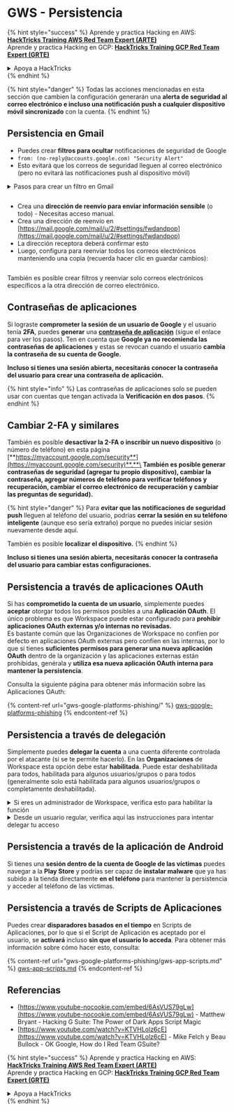 # GWS - Persistencia

{% hint style="success" %}
Aprende y practica Hacking en AWS:<img src="/.gitbook/assets/image.png" alt="" data-size="line">[**HackTricks Training AWS Red Team Expert (ARTE)**](https://training.hacktricks.xyz/courses/arte)<img src="/.gitbook/assets/image.png" alt="" data-size="line">\
Aprende y practica Hacking en GCP: <img src="/.gitbook/assets/image (2).png" alt="" data-size="line">[**HackTricks Training GCP Red Team Expert (GRTE)**<img src="/.gitbook/assets/image (2).png" alt="" data-size="line">](https://training.hacktricks.xyz/courses/grte)

<details>

<summary>Apoya a HackTricks</summary>

* Revisa los [**planes de suscripción**](https://github.com/sponsors/carlospolop)!
* **Únete al** 💬 [**grupo de Discord**](https://discord.gg/hRep4RUj7f) o al [**grupo de telegram**](https://t.me/peass) o **síguenos** en **Twitter** 🐦 [**@hacktricks\_live**](https://twitter.com/hacktricks\_live)**.**
* **Comparte trucos de hacking enviando PRs a los repositorios de** [**HackTricks**](https://github.com/carlospolop/hacktricks) y [**HackTricks Cloud**](https://github.com/carlospolop/hacktricks-cloud) en GitHub.

</details>
{% endhint %}

{% hint style="danger" %}
Todas las acciones mencionadas en esta sección que cambien la configuración generarán una **alerta de seguridad al correo electrónico e incluso una notificación push a cualquier dispositivo móvil sincronizado** con la cuenta.
{% endhint %}

## **Persistencia en Gmail**

* Puedes crear **filtros para ocultar** notificaciones de seguridad de Google
* `from: (no-reply@accounts.google.com) "Security Alert"`
* Esto evitará que los correos de seguridad lleguen al correo electrónico (pero no evitará las notificaciones push al dispositivo móvil)

<details>

<summary> Pasos para crear un filtro en Gmail</summary>

(Instrucciones de [**aquí**](https://support.google.com/mail/answer/6579))

1. Abre [Gmail](https://mail.google.com/).
2. En la caja de búsqueda en la parte superior, haz clic en Mostrar opciones de búsqueda ![photos tune](https://lh3.googleusercontent.com/cD6YR\_YvqXqNKxrWn2NAWkV6tjJtg8vfvqijKT1\_9zVCrl2sAx9jROKhLqiHo2ZDYTE=w36) .
3. Ingresa tus criterios de búsqueda. Si deseas verificar que tu búsqueda funcionó correctamente, verifica qué correos electrónicos aparecen haciendo clic en **Buscar**.&#x20;
4. En la parte inferior de la ventana de búsqueda, haz clic en **Crear filtro**.
5. Elige qué te gustaría que haga el filtro.
6. Haz clic en **Crear filtro**.

Verifica tus filtros actuales (para eliminarlos) en [https://mail.google.com/mail/u/0/#settings/filters](https://mail.google.com/mail/u/0/#settings/filters)

</details>

<figure><img src="../../.gitbook/assets/image (331).png" alt=""><figcaption></figcaption></figure>

* Crea una **dirección de reenvío para enviar información sensible** (o todo) - Necesitas acceso manual.
* Crea una dirección de reenvío en [https://mail.google.com/mail/u/2/#settings/fwdandpop](https://mail.google.com/mail/u/2/#settings/fwdandpop)
* La dirección receptora deberá confirmar esto
* Luego, configura para reenviar todos los correos electrónicos manteniendo una copia (recuerda hacer clic en guardar cambios):

<figure><img src="../../.gitbook/assets/image (332).png" alt=""><figcaption></figcaption></figure>

También es posible crear filtros y reenviar solo correos electrónicos específicos a la otra dirección de correo electrónico.

## Contraseñas de aplicaciones

Si lograste **comprometer la sesión de un usuario de Google** y el usuario tenía **2FA**, puedes **generar** una [**contraseña de aplicación**](https://support.google.com/accounts/answer/185833?hl=es) (sigue el enlace para ver los pasos). Ten en cuenta que **Google ya no recomienda las contraseñas de aplicaciones** y estas se revocan cuando el usuario **cambia la contraseña de su cuenta de Google.**

**Incluso si tienes una sesión abierta, necesitarás conocer la contraseña del usuario para crear una contraseña de aplicación.**

{% hint style="info" %}
Las contraseñas de aplicaciones solo se pueden usar con cuentas que tengan activada la **Verificación en dos pasos**.
{% endhint %}

## Cambiar 2-FA y similares

También es posible **desactivar la 2-FA o inscribir un nuevo dispositivo** (o número de teléfono) en esta página [**https://myaccount.google.com/security**](https://myaccount.google.com/security)**.**\
**También es posible generar contraseñas de seguridad (agregar tu propio dispositivo), cambiar la contraseña, agregar números de teléfono para verificar teléfonos y recuperación, cambiar el correo electrónico de recuperación y cambiar las preguntas de seguridad).**

{% hint style="danger" %}
Para **evitar que las notificaciones de seguridad push** lleguen al teléfono del usuario, podrías **cerrar la sesión en su teléfono inteligente** (aunque eso sería extraño) porque no puedes iniciar sesión nuevamente desde aquí.

También es posible **localizar el dispositivo.**
{% endhint %}

**Incluso si tienes una sesión abierta, necesitarás conocer la contraseña del usuario para cambiar estas configuraciones.**

## Persistencia a través de aplicaciones OAuth

Si has **comprometido la cuenta de un usuario**, simplemente puedes **aceptar** otorgar todos los permisos posibles a una **Aplicación OAuth**. El único problema es que Workspace puede estar configurado para **prohibir aplicaciones OAuth externas y/o internas no revisadas.**\
Es bastante común que las Organizaciones de Workspace no confíen por defecto en aplicaciones OAuth externas pero confíen en las internas, por lo que si tienes **suficientes permisos para generar una nueva aplicación OAuth** dentro de la organización y las aplicaciones externas están prohibidas, genérala y **utiliza esa nueva aplicación OAuth interna para mantener la persistencia**.

Consulta la siguiente página para obtener más información sobre las Aplicaciones OAuth:

{% content-ref url="gws-google-platforms-phishing/" %}
[gws-google-platforms-phishing](gws-google-platforms-phishing/)
{% endcontent-ref %}

## Persistencia a través de delegación

Simplemente puedes **delegar la cuenta** a una cuenta diferente controlada por el atacante (si se te permite hacerlo). En las **Organizaciones** de Workspace esta opción debe estar **habilitada**. Puede estar deshabilitada para todos, habilitada para algunos usuarios/grupos o para todos (generalmente solo está habilitada para algunos usuarios/grupos o completamente deshabilitada).

<details>

<summary>Si eres un administrador de Workspace, verifica esto para habilitar la función</summary>

(Información [copiada de la documentación](https://support.google.com/a/answer/7223765))

Como administrador de tu organización (por ejemplo, tu trabajo o escuela), controlas si los usuarios pueden delegar acceso a su cuenta de Gmail. Puedes permitir que todos tengan la opción de delegar su cuenta. O, solo permitir que las personas en ciertos departamentos configuren la delegación. Por ejemplo, puedes:

* Agregar un asistente administrativo como delegado en tu cuenta de Gmail para que pueda leer y enviar correos electrónicos en tu nombre.&#x20;
* Agregar un grupo, como tu departamento de ventas, en Grupos como delegado para dar acceso a todos a una cuenta de Gmail.

Los usuarios solo pueden delegar acceso a otro usuario en la misma organización, independientemente de su dominio o su unidad organizativa.

### Límites y restricciones de delegación&#x20;

* Opción **Permitir a los usuarios otorgar acceso a su buzón a un grupo de Google**: Para usar esta opción, debe estar habilitada para la OU de la cuenta delegada y para la OU de cada miembro del grupo. Los miembros del grupo que pertenecen a una OU sin esta opción habilitada no pueden acceder a la cuenta delegada.
* Con un uso típico, 40 usuarios delegados pueden acceder a una cuenta de Gmail al mismo tiempo. Un uso por encima del promedio por uno o más delegados podría reducir este número.&#x20;
* Los procesos automatizados que acceden con frecuencia a Gmail también podrían reducir el número de delegados que pueden acceder a una cuenta al mismo tiempo. Estos procesos incluyen API o extensiones de navegador que acceden con frecuencia a Gmail.
* Una sola cuenta de Gmail admite hasta 1,000 delegados únicos. Un grupo en Grupos cuenta como un delegado hacia el límite.
* La delegación no aumenta los límites de una cuenta de Gmail. Las cuentas de Gmail con usuarios delegados tienen los límites y políticas estándar de una cuenta de Gmail. Para más detalles, visita [Límites y políticas de Gmail](https://support.google.com/a/topic/28609).
### Paso 1: Activar la delegación de Gmail para tus usuarios&#x20;

**Antes de comenzar:** Para aplicar la configuración para ciertos usuarios, coloca sus cuentas en una [unidad organizativa](https://support.google.com/a/topic/1227584).

1.  [Inicia sesión](https://admin.google.com/) en tu [consola de administración de Google](https://support.google.com/a/answer/182076).

Inicia sesión utilizando una _cuenta de administrador_, no tu cuenta actual CarlosPolop@gmail.com
2. En la consola de administración, ve a Menú ![](https://storage.googleapis.com/support-kms-prod/JxKYG9DqcsormHflJJ8Z8bHuyVI5YheC0lAp)![y luego](https://storage.googleapis.com/support-kms-prod/Th2Tx0uwPMOhsMPn7nRXMUo3vs6J0pto2DTn)![](https://storage.googleapis.com/support-kms-prod/ocGtUSENh4QebLpvZcmLcNRZyaTBcolMRSyl) **Aplicaciones**![y luego](https://storage.googleapis.com/support-kms-prod/Th2Tx0uwPMOhsMPn7nRXMUo3vs6J0pto2DTn)**Google Workspace**![y luego](https://storage.googleapis.com/support-kms-prod/Th2Tx0uwPMOhsMPn7nRXMUo3vs6J0pto2DTn)**Gmail**![y luego](https://storage.googleapis.com/support-kms-prod/Th2Tx0uwPMOhsMPn7nRXMUo3vs6J0pto2DTn)**Configuración de usuario**.
3. Para aplicar la configuración a todos, deja seleccionada la unidad organizativa superior. De lo contrario, selecciona una [unidad organizativa](https://support.google.com/a/topic/1227584) secundaria.
4. Haz clic en **Delegación de correo**.
5. Marca la casilla **Permitir que los usuarios deleguen acceso a su buzón a otros usuarios del dominio**.
6. (Opcional) Para permitir que los usuarios especifiquen qué información del remitente se incluye en los mensajes delegados enviados desde su cuenta, marca la casilla **Permitir a los usuarios personalizar esta configuración**.
7. Selecciona una opción para la información del remitente predeterminada que se incluirá en los mensajes enviados por los delegados:&#x20;
* **Mostrar el propietario de la cuenta y el delegado que envió el correo electrónico**—Los mensajes incluyen las direcciones de correo electrónico del propietario de la cuenta de Gmail y del delegado.
* **Mostrar solo el propietario de la cuenta**—Los mensajes incluyen la dirección de correo electrónico solo del propietario de la cuenta de Gmail. La dirección de correo electrónico del delegado no se incluye.
8. (Opcional) Para permitir que los usuarios añadan un grupo en Grupos como delegado, marca la casilla **Permitir que los usuarios concedan acceso a su buzón a un grupo de Google**.
9. Haz clic en **Guardar**. Si configuraste una unidad organizativa secundaria, es posible que puedas **Heredar** o **Anular** la configuración de una unidad organizativa principal.
10. (Opcional) Para activar la delegación de Gmail para otras unidades organizativas, repite los pasos 3–9.

Los cambios pueden tardar hasta 24 horas, pero generalmente ocurren más rápidamente. [Más información](https://support.google.com/a/answer/7514107)

### Paso 2: Haz que los usuarios configuren delegados para sus cuentas

Después de activar la delegación, tus usuarios van a la configuración de Gmail para asignar delegados. Los delegados pueden leer, enviar y recibir mensajes en nombre del usuario. &#x20;

Para más detalles, dirige a los usuarios a [Delegar y colaborar en correos electrónicos](https://support.google.com/a/users/answer/138350).

</details>

<details>

<summary>Desde un usuario regular, verifica aquí las instrucciones para intentar delegar tu acceso</summary>

(Información copiada [**de la documentación**](https://support.google.com/mail/answer/138350))

Puedes agregar hasta 10 delegados.

Si estás usando Gmail a través de tu trabajo, escuela u otra organización:

* Puedes agregar hasta 1000 delegados dentro de tu organización.
* Con un uso típico, 40 delegados pueden acceder a una cuenta de Gmail al mismo tiempo.&#x20;
* Si utilizas procesos automatizados, como APIs o extensiones de navegador, algunos delegados pueden acceder a una cuenta de Gmail al mismo tiempo.

1. En tu computadora, abre [Gmail](https://mail.google.com/). No puedes agregar delegados desde la aplicación de Gmail.
2. En la esquina superior derecha, haz clic en Configuración ![Configuración](https://lh3.googleusercontent.com/p3J-ZSPOLtuBBR\_ofWTFDfdgAYQgi8mR5c76ie8XQ2wjegk7-yyU5zdRVHKybQgUlQ=w36-h36) ![y luego](https://lh3.googleusercontent.com/3\_l97rr0GvhSP2XV5OoCkV2ZDTIisAOczrSdzNCBxhIKWrjXjHucxNwocghoUa39gw=w36-h36) **Ver todas las configuraciones**.
3. Haz clic en la pestaña **Cuentas e importación** o **Cuentas**.
4. En la sección "Conceder acceso a tu cuenta", haz clic en **Añadir otra cuenta**. Si estás usando Gmail a través de tu trabajo o escuela, tu organización puede restringir la delegación de correos electrónicos. Si no ves esta configuración, contacta a tu administrador.
* Si no ves Conceder acceso a tu cuenta, entonces está restringido.
5.  Ingresa la dirección de correo electrónico de la persona que deseas agregar. Si estás usando Gmail a través de tu trabajo, escuela u otra organización, y tu administrador lo permite, puedes ingresar la dirección de correo electrónico de un grupo. Este grupo debe tener el mismo dominio que tu organización. Los miembros externos del grupo no tienen acceso a la delegación. \
\
**Importante:** Si la cuenta que delegas es una cuenta nueva o se restableció la contraseña, el administrador debe desactivar el requisito de cambiar la contraseña cuando inicies sesión por primera vez.

* [Aprende cómo un administrador puede crear un usuario](https://support.google.com/a/answer/33310).
* [Aprende cómo un administrador puede restablecer contraseñas](https://support.google.com/a/answer/33319).

6\. Haz clic en **Siguiente paso** ![y luego](https://lh3.googleusercontent.com/QbWcYKta5vh\_4-OgUeFmK-JOB0YgLLoGh69P478nE6mKdfpWQniiBabjF7FVoCVXI0g=h36) **Enviar correo electrónico para conceder acceso**.

La persona que agregaste recibirá un correo electrónico pidiéndole que confirme. La invitación caduca después de una semana.

Si agregaste un grupo, todos los miembros del grupo se convertirán en delegados sin necesidad de confirmar.&#x20;

Nota: Puede tardar hasta 24 horas en que la delegación comience a surtir efecto.

</details>

## Persistencia a través de la aplicación de Android

Si tienes una **sesión dentro de la cuenta de Google de las víctimas** puedes navegar a la **Play Store** y podrías ser capaz de **instalar malware** que ya has subido a la tienda directamente **en el teléfono** para mantener la persistencia y acceder al teléfono de las víctimas.

## **Persistencia a través de** Scripts de Aplicaciones

Puedes crear **disparadores basados en el tiempo** en Scripts de Aplicaciones, por lo que si el Script de Aplicación es aceptado por el usuario, se **activará** incluso **sin que el usuario lo acceda**. Para obtener más información sobre cómo hacer esto, consulta:

{% content-ref url="gws-google-platforms-phishing/gws-app-scripts.md" %}
[gws-app-scripts.md](gws-google-platforms-phishing/gws-app-scripts.md)
{% endcontent-ref %}

## Referencias

* [https://www.youtube-nocookie.com/embed/6AsVUS79gLw](https://www.youtube-nocookie.com/embed/6AsVUS79gLw) - Matthew Bryant - Hacking G Suite: The Power of Dark Apps Script Magic
* [https://www.youtube.com/watch?v=KTVHLolz6cE](https://www.youtube.com/watch?v=KTVHLolz6cE) - Mike Felch y Beau Bullock - OK Google, How do I Red Team GSuite?

{% hint style="success" %}
Aprende y practica Hacking en AWS:<img src="/.gitbook/assets/image.png" alt="" data-size="line">[**HackTricks Training AWS Red Team Expert (ARTE)**](https://training.hacktricks.xyz/courses/arte)<img src="/.gitbook/assets/image.png" alt="" data-size="line">\
Aprende y practica Hacking en GCP: <img src="/.gitbook/assets/image (2).png" alt="" data-size="line">[**HackTricks Training GCP Red Team Expert (GRTE)**<img src="/.gitbook/assets/image (2).png" alt="" data-size="line">](https://training.hacktricks.xyz/courses/grte)

<details>

<summary>Apoya a HackTricks</summary>

* ¡Consulta los [**planes de suscripción**](https://github.com/sponsors/carlospolop)!
* **Únete al** 💬 [**grupo de Discord**](https://discord.gg/hRep4RUj7f) o al [**grupo de telegram**](https://t.me/peass) o **síguenos** en **Twitter** 🐦 [**@hacktricks\_live**](https://twitter.com/hacktricks\_live)**.**.
* **Comparte trucos de hacking enviando PRs a los** [**HackTricks**](https://github.com/carlospolop/hacktricks) y [**HackTricks Cloud**](https://github.com/carlospolop/hacktricks-cloud) repositorios de Github.

</details>
{% endhint %}
